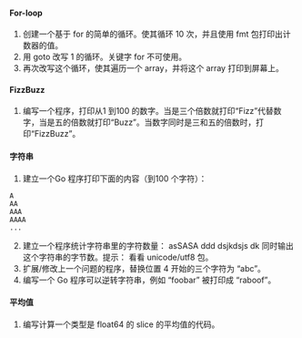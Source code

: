 #### For-loop

1. 创建一个基于 for 的简单的循环。使其循环 10 次，并且使用 fmt 包打印出计数器的值。
2. 用 goto 改写 1 的循环。关键字 for 不可使用。
3. 再次改写这个循环，使其遍历一个 array，并将这个 array 打印到屏幕上。

#### FizzBuzz

1. 编写一个程序，打印从1 到100 的数字。当是三个倍数就打印“Fizz”代替数字，当是五的倍数就打印“Buzz”。当数字同时是三和五的倍数时，打印“FizzBuzz”。

#### 字符串

1. 建立一个Go 程序打印下面的内容（到100 个字符）：
```
A
AA
AAA
AAAA
...
```
2. 建立一个程序统计字符串里的字符数量：
asSASA ddd dsjkdsjs dk
同时输出这个字符串的字节数。提示： 看看 unicode/utf8 包。
3. 扩展/修改上一个问题的程序，替换位置 4 开始的三个字符为 “abc”。
4. 编写一个 Go 程序可以逆转字符串，例如 “foobar” 被打印成 “raboof”。

#### 平均值

1. 编写计算一个类型是 float64 的 slice 的平均值的代码。
